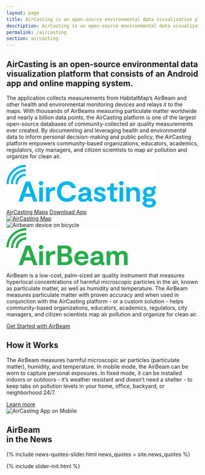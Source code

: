 ```yaml
---
layout: page
title: AirCasting is an open-source environmental data visualization platform.
desctiption: AirCasting is an open-source environmental data visualization platform that consists of an Android app and online mapping system.
permalink: /aircasting
section: aircasting
---
```


<section>
  <div class="panel panel--leading-text">
    <h1 class="heading heading--large u--gray-text">
      AirCasting is an open-source environmental data visualization platform that consists of an Android app and online mapping system.
    </h1>
  </div>

  <div class="panel">
    <div class="split--60 split--padding-right split--order-secondary">
      <p class="p--body">
        The application collects measurements from HabitatMap’s AirBeam and other health and environmental monitoring devices and relays it to the maps. With thousands of AirBeams measuring particulate matter worldwide and nearly a billion data points, the AirCasting platform is one of the largest open-source databases of community-collected air quality measurements ever created. By documenting and leveraging health and environmental data to inform personal decision-making and public policy, the AirCasting platform empowers community-based organizations, educators, academics, regulators, city managers, and citizen scientists to map air pollution and organize for clean air.
      </p>
    </div>
    <div class="split--40 split--padding-left">
      <img class="logo logo--body" alt="AirCasting" src="assets/img/svg/AirCasting-Logo-Body.svg" />
    </div>
    <div class="split--order-secondary">
      <a href="http://aircasting.habitatmap.org/mobile_map" class="button button--ac ac-intro__button">AirCasting Maps</a>
      <a href="https://play.google.com/store/apps/details?id=pl.llp.aircasting&hl=en" class="button button--ac ac-intro__button">Download App</a>
    </div>
  </div>

  <div class="panel u--bg-half-teal-very-light">
    <div>
      <a href="http://aircasting.habitatmap.org/map">
        <img
          srcset="/assets/img/habitatmap-aircasting-map-placeholder.png?nf_resize=fit&w=800 480w,
                  /assets/img/habitatmap-aircasting-map-placeholder.png?nf_resize=fit&w=1150 768w,
                  /assets/img/habitatmap-aircasting-map-placeholder.png"
          alt="AirCasting Map"
          class="img--fade-in"
        />
      </a>
    </div>
  </div>
</section>

<section class="u--bg-teal-very-light arc-background arc-background--left-white arc-background--left-center">
  <div class="panel">
    <div class="split--50 split--padding-right">
      <img
        class="img img--alternate-medium img--fade-in"
        srcset="/assets/img/pages/aircasting/airbeam.jpg?nf_resize=fit&w=720 480w,
                /assets/img/pages/aircasting/airbeam.jpg 767w,
                /assets/img/pages/aircasting/airbeam.jpg?nf_resize=fit&w=600 1024w,
                /assets/img/pages/aircasting/airbeam.jpg"
        alt="Airbeam device on bicycle"
      />
    </div>
    <div class="split--50 split--padding-left">
      <img class="logo logo--body" alt="Airbeam" src="assets/img/svg/AirBeam-Logo-Body.svg" />
      <p class="p--body">
        AirBeam is a low-cost, palm-sized air quality instrument that measures hyperlocal concentrations of harmful microscopic particles in the air, known as particulate matter, as well as humidity and temperature. The AirBeam measures particulate matter with proven accuracy and when used in conjunction with the AirCasting platform - or a custom solution - helps community-based organizations, educators, academics, regulators, city managers, and citizen scientists map air pollution and organize for&nbsp;clean&nbsp;air.
      </p>
      <a href="/airbeam/buy-it-now" class="badge-link badge-link--hm">
        <span class="u--vertically-centered">Get Started with AirBeam</span>
      </a>
    </div>
  </div>

  <div class="panel">
    <div class="split--50 split--padding-right">
      <h2 class="heading heading--medium u--gray-text">How it Works</h2>
      <p class="p--body">
        The AirBeam measures harmful microscopic air particles (particulate matter), humidity, and temperature.  In mobile mode, the AirBeam can be worn to capture personal exposures.  In fixed mode, it can be installed indoors or outdoors - it’s weather resistant and doesn’t need a shelter - to keep tabs on pollution levels in your home, office, backyard, or neighborhood 24/7.
      </p>
      <a href="/airbeam/how-it-works" class="button">Learn more</a>
    </div>
    <div class="split--50 split--padding-left u--align-right">
      <img
        class="img img--alternate-medium img--fade-in"
        srcset="/assets/img/pages/aircasting/app-screenshot.jpg?nf_resize=fit&w=720 480w,
                /assets/img/pages/aircasting/app-screenshot.jpg 767w,
                /assets/img/pages/aircasting/app-screenshot.jpg?nf_resize=fit&w=600 1024w,
                /assets/img/pages/aircasting/app-screenshot.jpg"
        alt="AirCasting App on Mobile"
      />
    </div>
  </div>
</section>

<section class="panel panel--quote u--bg-blue-very-dark arc-background arc-background--left-opacity-15 arc-background--left-quote">
  <div class="split--40">
    <h2 class="heading heading--medium">
      AirBeam
      <br />
      in the News
    </h2>
  </div>
  {% include news-quotes-slider.html news_quotes = site.news_quotes %}
</section>

{% include slider-init.html %}
